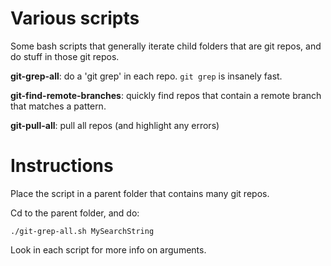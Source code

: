 # Various scripts

Some bash scripts that generally iterate child folders that are git repos, and do stuff in those git repos.

**git-grep-all**: do a 'git grep' in each repo. `git grep` is insanely fast.

**git-find-remote-branches**: quickly find repos that contain a remote branch that matches a pattern.

**git-pull-all**: pull all repos (and highlight any errors)

# Instructions

Place the script in a parent folder that contains many git repos.

Cd to the parent folder, and do:
```
./git-grep-all.sh MySearchString
```

Look in each script for more info on arguments.
